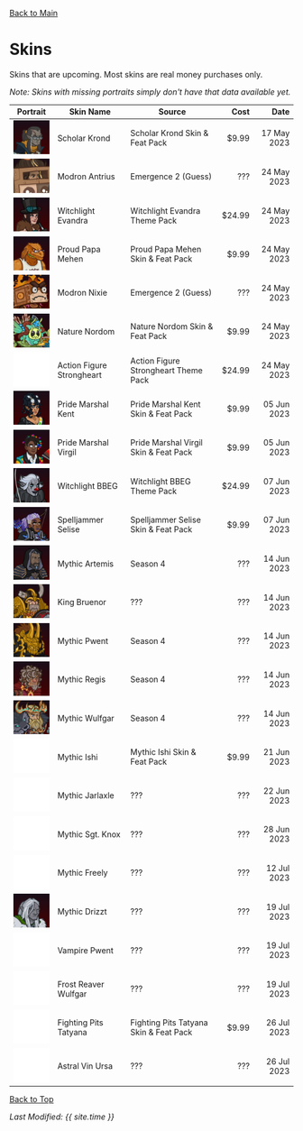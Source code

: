 [Back to Main](index.md)

# Skins

Skins that are upcoming. Most skins are real money purchases only.

*Note: Skins with missing portraits simply don't have that data available yet.*

| Portrait | Skin Name | Source | Cost | Date |
|---|---|---|--:|--:|
| ![Scholar Krond Portrait](images/skin_portraits/scholarkrond.png) | Scholar Krond | Scholar Krond Skin & Feat Pack | $9.99 | 17 May 2023 |
| ![Modron Antrius Portrait](images/skin_portraits/modronantrius.png) | Modron Antrius | Emergence 2 (Guess) | ??? | 24 May 2023 |
| ![Witchlight Evandra Portrait](images/skin_portraits/witchlightevandra.png) | Witchlight Evandra | Witchlight Evandra Theme Pack | $24.99 | 24 May 2023 |
| ![Proud Papa Mehen Portrait](images/skin_portraits/proudpapamehen.png) | Proud Papa Mehen | Proud Papa Mehen Skin & Feat Pack | $9.99 | 24 May 2023 |
| ![Modron Nixie Portrait](images/skin_portraits/modronnixie.png) | Modron Nixie | Emergence 2 (Guess) | ??? | 24 May 2023 |
| ![Nature Nordom Portrait](images/skin_portraits/naturenordom.png) | Nature Nordom | Nature Nordom Skin & Feat Pack | $9.99 | 24 May 2023 |
| ![Empty Placeholder](images/skin_portraits/unknown.png) | Action Figure Strongheart | Action Figure Strongheart Theme Pack | $24.99 | 24 May 2023 |
| ![Pride Marshal Kent Portrait](images/skin_portraits/pridemarshalkent.png) | Pride Marshal Kent | Pride Marshal Kent Skin & Feat Pack | $9.99 | 05 Jun 2023 |
| ![Pride Marshal Virgil Portrait](images/skin_portraits/pridemarshalvirgil.png) | Pride Marshal Virgil | Pride Marshal Virgil Skin & Feat Pack | $9.99 | 05 Jun 2023 |
| ![Witchlight BBEG Portrait](images/skin_portraits/witchlightbbeg.png) | Witchlight BBEG | Witchlight BBEG Theme Pack | $24.99 | 07 Jun 2023 |
| ![Spelljammer Selise Portrait](images/skin_portraits/spelljammerselise.png) | Spelljammer Selise | Spelljammer Selise Skin & Feat Pack | $9.99 | 07 Jun 2023 |
| ![Mythic Artemis Portrait](images/skin_portraits/mythicartemis.png) | Mythic Artemis | Season 4 | ??? | 14 Jun 2023 |
| ![King Bruenor Portrait](images/skin_portraits/kingbruenor.png) | King Bruenor | ??? | ??? | 14 Jun 2023 |
| ![Mythic Pwent Portrait](images/skin_portraits/mythicpwent.png) | Mythic Pwent | Season 4 | ??? | 14 Jun 2023 |
| ![Mythic Regis Portrait](images/skin_portraits/mythicregis.png) | Mythic Regis | Season 4 | ??? | 14 Jun 2023 |
| ![Mythic Wulfgar Portrait](images/skin_portraits/mythicwulfgar.png) | Mythic Wulfgar | Season 4 | ??? | 14 Jun 2023 |
| ![Empty Placeholder](images/skin_portraits/unknown.png) | Mythic Ishi | Mythic Ishi Skin & Feat Pack | $9.99 | 21 Jun 2023 |
| ![Empty Placeholder](images/skin_portraits/unknown.png) | Mythic Jarlaxle | ??? | ??? | 22 Jun 2023 |
| ![Empty Placeholder](images/skin_portraits/unknown.png) | Mythic Sgt. Knox | ??? | ??? | 28 Jun 2023 |
| ![Empty Placeholder](images/skin_portraits/unknown.png) | Mythic Freely | ??? | ??? | 12 Jul 2023 |
| ![Mythic Drizzt Portrait](images/skin_portraits/mythicdrizzt.png) | Mythic Drizzt | ??? | ??? | 19 Jul 2023 |
| ![Empty Placeholder](images/skin_portraits/unknown.png) | Vampire Pwent | ??? | ??? | 19 Jul 2023 |
| ![Empty Placeholder](images/skin_portraits/unknown.png) | Frost Reaver Wulfgar | ??? | ??? | 19 Jul 2023 |
| ![Empty Placeholder](images/skin_portraits/unknown.png) | Fighting Pits Tatyana | Fighting Pits Tatyana Skin & Feat Pack | $9.99 | 26 Jul 2023 |
| ![Empty Placeholder](images/skin_portraits/unknown.png) | Astral Vin Ursa | ??? | ??? | 26 Jul 2023 |

[Back to Top](#top)

*Last Modified: {{ site.time }}*